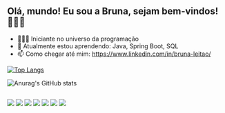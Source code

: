 ## Olá, mundo! Eu sou a Bruna, sejam bem-vindos! 👋🏻😉

- 👩🏻‍🚀 Iniciante no universo da programação
- 🌱 Atualmente estou aprendendo: Java, Spring Boot, SQL
- 📫 Como chegar até mim: <a href="https://www.linkedin.com/in/bruna-leitao/" target="_blank">https://www.linkedin.com/in/bruna-leitao/</a>



[![Top Langs](https://github-readme-stats.vercel.app/api/top-langs/?username=brunacr&layout=compact&langs_count=8&theme=radical)](https://github.com/anuraghazra/github-readme-stats)

![Anurag's GitHub stats](https://github-readme-stats.vercel.app/api?username=brunacr&include_all_commits=true&show_icons=true&theme=radical)


##
<div>
<img src=https://img.shields.io/badge/Java-ED8B00?style=for-the-badge&logo=java&logoColor=white>
<img src=https://img.shields.io/badge/Spring-6DB33F?style=for-the-badge&logo=spring&logoColor=white>
<img src=https://img.shields.io/badge/MySQL-00000F?style=for-the-badge&logo=mysql&logoColor=white>
<img src=https://img.shields.io/badge/HTML5-E34F26?style=for-the-badge&logo=html5&logoColor=white>
<img src=https://img.shields.io/badge/CSS3-1572B6?style=for-the-badge&logo=css3&logoColor=white>
<img src=https://img.shields.io/badge/TypeScript-007ACC?style=for-the-badge&logo=typescript&logoColor=white>
<img src=https://img.shields.io/badge/React-20232A?style=for-the-badge&logo=react&logoColor=61DAFB>
</div>     
          
          
